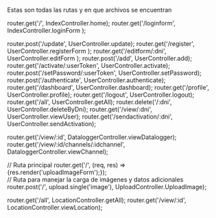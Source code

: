 Estas son todas las rutas y en que archivos se encuentran

<!-- IndexRoutes.js -->
router.get('/', IndexController.home);
router.get('/loginform',  IndexController.loginForm );

<!-- UserRoutes.js -->
router.post('/update', UserController.update);
router.get('/register',  UserController.registerForm );
router.get('/editform/:dni',  UserController.editForm );
router.post('/add', UserController.add);
router.get('/activate/:userToken', UserController.activate);
router.post('/setPassword/:userToken', UserController.setPassword);
router.post('/authenticate', UserController.authenticate);
router.get('/dashboard', UserController.dashboard);
router.get('/profile', UserController.profile);
router.get('/logout', UserController.logout);
router.get('/all', UserController.getAll);
router.delete('/:dni', UserController.deleteByDni);
router.get('/view/:dni', UserController.viewUser);
router.get('/sendactivation/:dni', UserController.sendActivation);

<!-- DataloggerRoutes.js -->
router.get('/view/:id', DataloggerController.viewDatalogger);
 router.get('/view/:id/channels/:idchannel', DataloggerController.viewChannel);

<!-- UploadRoutes.js -->
// Ruta principal
router.get('/', (req, res) => {res.render('uploadImageForm');});  
// Ruta para manejar la carga de imágenes y datos adicionales
router.post('/', upload.single('image'), UploadController.UploadImage);


<!-- LocationRoutes.js -->
router.get('/all', LocationController.getAll);
router.get('/view/:id', LocationController.viewLocation);

